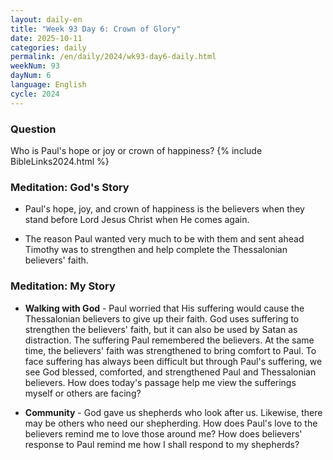 ```yaml
---
layout: daily-en
title: "Week 93 Day 6: Crown of Glory"
date: 2025-10-11
categories: daily
permalink: /en/daily/2024/wk93-day6-daily.html
weekNum: 93
dayNum: 6
language: English
cycle: 2024
---
```

### Question     
Who is Paul's hope or joy or crown of happiness?
{% include BibleLinks2024.html %} 

### Meditation: God's Story   
+ Paul's hope, joy, and crown of happiness is the believers when they stand before Lord Jesus Christ when He comes again. 

+ The reason Paul wanted very much to be with them and sent ahead Timothy was to strengthen and help complete the Thessalonian believers' faith. 

### Meditation: My Story   
+ **Walking with God** - Paul worried that His suffering would cause the Thessalonian believers to give up their faith. God uses suffering to strengthen the believers' faith, but it can also be used by Satan as distraction. The suffering Paul remembered the believers. At the same time, the believers' faith was strengthened to bring comfort to Paul. To face suffering has always been difficult but through Paul's suffering, we see God blessed, comforted, and strengthened Paul and Thessalonian believers. How does today's passage help me view the sufferings myself or others are facing? 

+ **Community** - God gave us shepherds who look after us. Likewise, there may be others who need our shepherding. How does Paul's love to the believers remind me to love those around me? How does believers' response to Paul remind me how I shall respond to my shepherds? 
